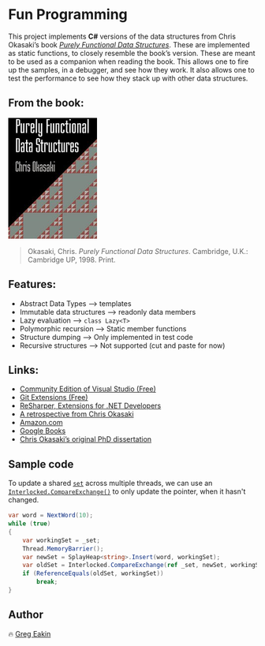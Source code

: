 # Fun Programming
This project implements __C#__ versions of the data structures from Chris Okasaki’s book
[*Purely Functional Data Structures*](http://www.cambridge.org/catalogue/catalogue.asp?isbn=0521663504).
These are implemented as static functions, to closely resemble the book’s version.
These are meant to be used as a companion when reading the book. 
This allows one to fire up the samples, in a debugger, and see how they work. 
It also allows one to test the performance to see how they stack up with other data structures.

## From the book:
[![Purely Functional Data Structures](pictures/pfds-180x245.jpg)](http://gdbtech.info/purely-functional-data-structures-in-csharp)
>Okasaki, Chris. *Purely Functional Data Structures*. 
>Cambridge, U.K.: Cambridge UP, 1998. Print.

## Features:
 * Abstract Data Types --&gt; templates
 * Immutable data structures --&gt; readonly data members
 * Lazy evaluation --&gt; `class Lazy<T>`
 * Polymorphic recursion --&gt; Static member functions
 * Structure dumping --&gt; Only implemented in test code
 * Recursive structures --&gt; Not supported (cut and paste for now)

## Links:
 * [Community Edition of Visual Studio (Free)](https://www.visualstudio.com/vs/community/)
 * [Git Extensions (Free)](http://gitextensions.github.io/)
 * [ReSharper, Extensions for .NET Developers](https://www.jetbrains.com/resharper/)
 * [A retrospective from Chris Okasaki](http://okasaki.blogspot.com/2008/02/ten-years-of-purely-functional-data.html)
 * [Amazon.com](https://www.amazon.com/Purely-Functional-Structures-Chris-Okasaki/dp/0521663504/)
 * [Google Books](https://books.google.com/books?id=SxPzSTcTalAC)
 * [Chris Okasaki’s original PhD dissertation](http://www.cs.cmu.edu/~rwh/theses/okasaki.pdf)

## Sample code
To update a shared [`set`](FunProgLib/heap/SplayHeap.cs) across multiple threads, 
we can use an [`Interlocked.CompareExchange()`](https://msdn.microsoft.com/en-us/library/system.threading.interlocked.exchange) 
to only update the pointer, when it hasn't changed.
```C#
var word = NextWord(10);
while (true)
{
    var workingSet = _set;
    Thread.MemoryBarrier();
    var newSet = SplayHeap<string>.Insert(word, workingSet);
    var oldSet = Interlocked.CompareExchange(ref _set, newSet, workingSet);
    if (ReferenceEquals(oldSet, workingSet))
        break;
}
```

## Author
:fire: [Greg Eakin](https://www.linkedin.com/in/gregeakin)
